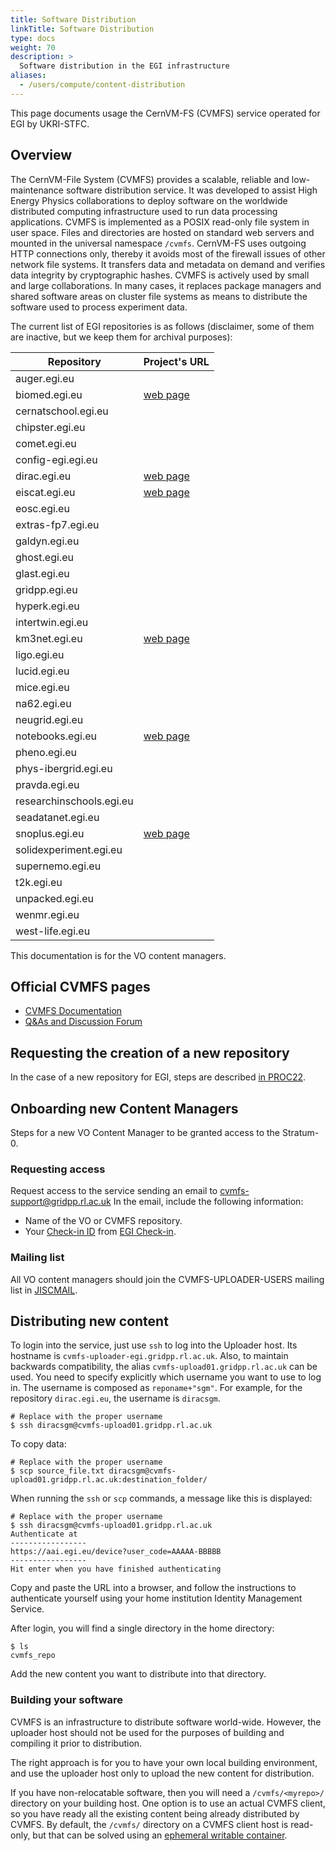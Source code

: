 ```yaml
---
title: Software Distribution
linkTitle: Software Distribution
type: docs
weight: 70
description: >
  Software distribution in the EGI infrastructure
aliases:
  - /users/compute/content-distribution
---
```


This page documents usage the CernVM-FS (CVMFS) service operated for EGI by UKRI-STFC.

## Overview

The CernVM-File System (CVMFS) provides a scalable, reliable and low-maintenance
software distribution service. It was developed to assist High Energy Physics
collaborations to deploy software on the worldwide distributed computing
infrastructure used to run data processing applications. CVMFS is implemented as
a POSIX read-only file system in user space. Files and directories are hosted on
standard web servers and mounted in the universal namespace `/cvmfs`. CernVM-FS
uses outgoing HTTP connections only, thereby it avoids most of the firewall
issues of other network file systems. It transfers data and metadata on demand
and verifies data integrity by cryptographic hashes. CVMFS is actively used by
small and large collaborations. In many cases, it replaces package managers and
shared software areas on cluster file systems as means to distribute the
software used to process experiment data.

The current list of EGI repositories is as follows
(disclaimer, some of them are inactive, but we keep them for archival purposes):

| Repository                    | Project's URL |
|-------------------------------|---------------|
| auger.egi.eu                  |               |
| biomed.egi.eu                 | [web page](https://vip.creatis.insa-lyon.fr/home.html) |
| cernatschool.egi.eu           |               |
| chipster.egi.eu               |               |
| comet.egi.eu                  |               |
| config-egi.egi.eu             |               |
| dirac.egi.eu                  | [web page](https://dirac.readthedocs.io/en/latest/) |
| eiscat.egi.eu                 | [web page](https://eiscat.se) |
| eosc.egi.eu                   |               |
| extras-fp7.egi.eu             |               |
| galdyn.egi.eu                 |               |
| ghost.egi.eu                  |               |
| glast.egi.eu                  |               |
| gridpp.egi.eu                 |               |
| hyperk.egi.eu                 |               |
| intertwin.egi.eu              |               |
| km3net.egi.eu                 | [web page](https://www.km3net.org/) |
| ligo.egi.eu                   |               |
| lucid.egi.eu                  |               |
| mice.egi.eu                   |               |
| na62.egi.eu                   |               |
| neugrid.egi.eu                |               |
| notebooks.egi.eu              | [web page](https://notebooks.egi.eu) |
| pheno.egi.eu                  |               |
| phys-ibergrid.egi.eu          |               |
| pravda.egi.eu                 |               |
| researchinschools.egi.eu      |               |
| seadatanet.egi.eu             |               |
| snoplus.egi.eu                | [web page](https://snoplus.phy.queensu.ca) |
| solidexperiment.egi.eu        |               |
| supernemo.egi.eu              |               |
| t2k.egi.eu                    |               |
| unpacked.egi.eu               |               |
| wenmr.egi.eu                  |               |
| west-life.egi.eu              |               |

This documentation is for the VO content managers.

## Official CVMFS pages

- [CVMFS Documentation](https://cvmfs.readthedocs.io/en/latest/)
- [Q&As and Discussion Forum](https://cernvm-forum.cern.ch/)

## Requesting the creation of a new repository

In the case of a new repository for EGI, steps are described
[in PROC22](https://ims.egi.eu/display/EGIPP/PROC22+Support+for+CVMFS+replication+across+the+EGI+Infrastructure).

## Onboarding new Content Managers

Steps for a new VO Content Manager to be granted access to the Stratum-0.

### Requesting access

Request access to the service sending an email to cvmfs-support@gridpp.rl.ac.uk
In the email, include the following information:

- Name of the VO or CVMFS repository.
- Your [Check-in ID](../../../providers/check-in/sp/#1-community-user-identifier)
  from [EGI Check-in](../../aai/check-in/).

### Mailing list

All VO content managers should join the CVMFS-UPLOADER-USERS mailing list in
[JISCMAIL](https://www.jiscmail.ac.uk/cgi-bin/webadmin?A0=cvmfs-uploader-users).

## Distributing new content

To login into the service, just use `ssh` to log into the Uploader host.
Its hostname is `cvmfs-uploader-egi.gridpp.rl.ac.uk`.
Also, to maintain backwards compatibility,
the alias `cvmfs-upload01.gridpp.rl.ac.uk` can be used.
You need to specify explicitly which username you want to use to log in.
The username is composed as `reponame+"sgm"`.
For example, for the repository `dirac.egi.eu`, the username is `diracsgm`.

```shell
# Replace with the proper username
$ ssh diracsgm@cvmfs-upload01.gridpp.rl.ac.uk
```

To copy data:

```shell
# Replace with the proper username
$ scp source_file.txt diracsgm@cvmfs-upload01.gridpp.rl.ac.uk:destination_folder/
```

When running the `ssh` or `scp` commands, a message like this is displayed:

```shell
# Replace with the proper username
$ ssh diracsgm@cvmfs-upload01.gridpp.rl.ac.uk
Authenticate at
-----------------
https://aai.egi.eu/device?user_code=AAAAA-BBBBB
-----------------
Hit enter when you have finished authenticating
```

Copy and paste the URL into a browser, and follow the instructions to authenticate
yourself using your home institution Identity Management Service.

After login, you will find a single directory in the home directory:

```shell
$ ls
cvmfs_repo
```

Add the new content you want to distribute into that directory.

### Building your software

CVMFS is an infrastructure to distribute software world-wide. However, the
uploader host should not be used for the purposes of building and compiling it
prior to distribution.

The right approach is for you to have your own local building environment, and
use the uploader host only to upload the new content for distribution.

If you have non-relocatable software, then you will need a `/cvmfs/<myrepo>/`
directory on your building host. One option is to use an actual CVMFS client, so
you have ready all the existing content being already distributed by CVMFS. By
default, the `/cvmfs/` directory on a CVMFS client host is read-only, but that
can be solved using an
[ephemeral writable container](https://cvmfs.readthedocs.io/en/latest/cpt-enter.html).
